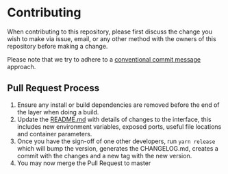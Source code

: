 # Contributing

When contributing to this repository, please first discuss the change you wish to make via issue,
email, or any other method with the owners of this repository before making a change.

Please note that we try to adhere to a [conventional commit message](https://www.conventionalcommits.org/) approach.

## Pull Request Process

1. Ensure any install or build dependencies are removed before the end of the layer when doing a
   build.
1. Update the [README.md](README.md) with details of changes to the interface, this includes new environment
   variables, exposed ports, useful file locations and container parameters.
1. Once you have the sign-off of one other developers, run `yarn release` which will bump the version, generates the CHANGELOG.md, creates a commit with the changes and a new tag with the new version.
1. You may now merge the Pull Request to master
